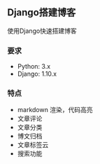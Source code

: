 ## Django搭建博客

使用Django快速搭建博客
### 要求
* Python: 3.x
* Django: 1.10.x


### 特点

* markdown 渲染，代码高亮
* 文章评论
* 文章分类
* 博文归档
* 文章标签云
* 搜索功能


